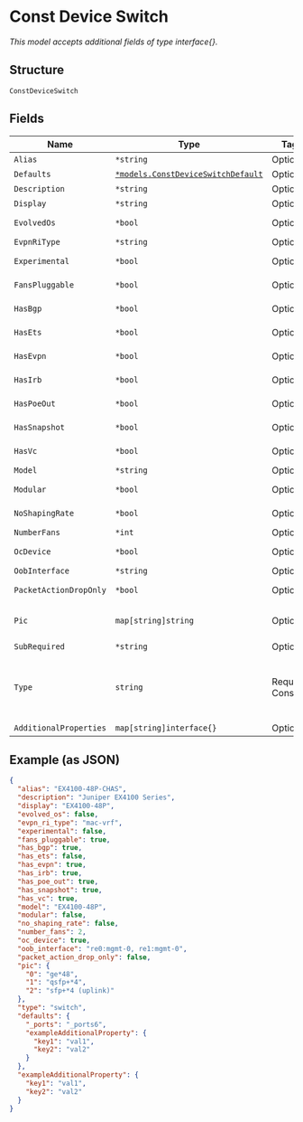 
# Const Device Switch

*This model accepts additional fields of type interface{}.*

## Structure

`ConstDeviceSwitch`

## Fields

| Name | Type | Tags | Description |
|  --- | --- | --- | --- |
| `Alias` | `*string` | Optional | - |
| `Defaults` | [`*models.ConstDeviceSwitchDefault`](../../doc/models/const-device-switch-default.md) | Optional | - |
| `Description` | `*string` | Optional | - |
| `Display` | `*string` | Optional | - |
| `EvolvedOs` | `*bool` | Optional | **Default**: `false` |
| `EvpnRiType` | `*string` | Optional | - |
| `Experimental` | `*bool` | Optional | **Default**: `false` |
| `FansPluggable` | `*bool` | Optional | **Default**: `false` |
| `HasBgp` | `*bool` | Optional | **Default**: `false` |
| `HasEts` | `*bool` | Optional | **Default**: `false` |
| `HasEvpn` | `*bool` | Optional | **Default**: `false` |
| `HasIrb` | `*bool` | Optional | **Default**: `false` |
| `HasPoeOut` | `*bool` | Optional | **Default**: `false` |
| `HasSnapshot` | `*bool` | Optional | **Default**: `true` |
| `HasVc` | `*bool` | Optional | **Default**: `true` |
| `Model` | `*string` | Optional | - |
| `Modular` | `*bool` | Optional | **Default**: `false` |
| `NoShapingRate` | `*bool` | Optional | **Default**: `false` |
| `NumberFans` | `*int` | Optional | - |
| `OcDevice` | `*bool` | Optional | **Default**: `false` |
| `OobInterface` | `*string` | Optional | - |
| `PacketActionDropOnly` | `*bool` | Optional | **Default**: `false` |
| `Pic` | `map[string]string` | Optional | Object Key is the PIC number |
| `SubRequired` | `*string` | Optional | - |
| `Type` | `string` | Required, Constant | Device Type. enum: `switch`<br>**Default**: `"switch"` |
| `AdditionalProperties` | `map[string]interface{}` | Optional | - |

## Example (as JSON)

```json
{
  "alias": "EX4100-48P-CHAS",
  "description": "Juniper EX4100 Series",
  "display": "EX4100-48P",
  "evolved_os": false,
  "evpn_ri_type": "mac-vrf",
  "experimental": false,
  "fans_pluggable": true,
  "has_bgp": true,
  "has_ets": false,
  "has_evpn": true,
  "has_irb": true,
  "has_poe_out": true,
  "has_snapshot": true,
  "has_vc": true,
  "model": "EX4100-48P",
  "modular": false,
  "no_shaping_rate": false,
  "number_fans": 2,
  "oc_device": true,
  "oob_interface": "re0:mgmt-0, re1:mgmt-0",
  "packet_action_drop_only": false,
  "pic": {
    "0": "ge*48",
    "1": "qsfp+*4",
    "2": "sfp+*4 (uplink)"
  },
  "type": "switch",
  "defaults": {
    "_ports": "_ports6",
    "exampleAdditionalProperty": {
      "key1": "val1",
      "key2": "val2"
    }
  },
  "exampleAdditionalProperty": {
    "key1": "val1",
    "key2": "val2"
  }
}
```

